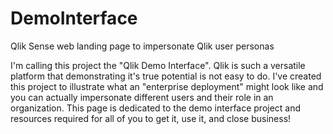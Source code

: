 # DemoInterface
Qlik Sense web landing page to impersonate Qlik user personas

I'm calling this project the "Qlik Demo Interface". Qlik is such a versatile platform that demonstrating it's true potential is not easy to do. I've created this project to illustrate what an "enterprise deployment" might look like and you can actually impersonate different users and their role in an organization. This page is dedicated to the demo interface project and resources required for all of you to get it, use it, and close business!
